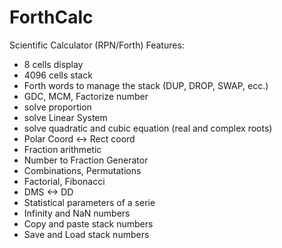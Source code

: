# ForthCalc
Scientific Calculator (RPN/Forth)
Features:
- 8 cells display
- 4096 cells stack
- Forth words to manage the stack (DUP, DROP, SWAP, ecc.)
- GDC, MCM, Factorize number
- solve proportion
- solve Linear System
- solve quadratic and cubic equation (real and complex roots)
- Polar Coord <-> Rect coord
- Fraction arithmetic
- Number to Fraction Generator
- Combinations, Permutations
- Factorial, Fibonacci
- DMS <-> DD
- Statistical parameters of a serie
- Infinity and NaN numbers
- Copy and paste stack numbers
- Save and Load stack numbers

